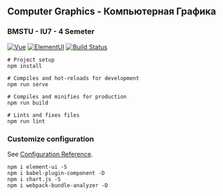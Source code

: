 ## Computer Graphics - Компьютерная Графика

### BMSTU - IU7 - 4 Semeter

[![Vue](https://img.shields.io/badge/vue-2.6.11-brightgreen.svg)](https://github.com/vuejs/vue)
[![ElementUI](https://img.shields.io/badge/element--ui-2.13.1-brightgreen.svg)](https://github.com/ElemeFE/element)
[![Build Status](https://travis-ci.com/lnq99/computer-graphic.svg?branch=master)](https://travis-ci.com/lnq99/computer-graphics)


```
# Project setup
npm install

# Compiles and hot-reloads for development
npm run serve

# Compiles and minifies for production
npm run build

# Lints and fixes files
npm run lint
```

### Customize configuration
See [Configuration Reference](https://cli.vuejs.org/config/).


```
npm i element-ui -S
npm i babel-plugin-component -D
npm i chart.js -S
npm i webpack-bundle-analyzer -D
```
